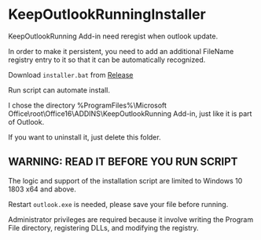 # KeepOutlookRunningInstaller

KeepOutlookRunning Add-in need reregist when outlook update.

In order to make it persistent, you need to add an additional FileName registry entry to it so that it can be automatically recognized.

Download `installer.bat` from [Release](https://github.com/wuyilingwei/KeepOutlookRunningInstaller/releases/)

Run script can automate install.

I chose the directory %ProgramFiles%\Microsoft Office\root\Office16\ADDINS\KeepOutlookRunning Add-in\, just like it is part of Outlook. 

If you want to uninstall it, just delete this folder.

## WARNING: READ IT BEFORE YOU RUN SCRIPT

The logic and support of the installation script are limited to Windows 10 1803 x64 and above.

Restart `outlook.exe` is needed, please save your file before running.
 
Administrator privileges are required because it involve writing the Program File directory, registering DLLs, and modifying the registry.
